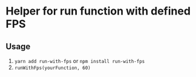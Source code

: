 # Helper for run function with defined FPS

## Usage

1. `yarn add run-with-fps` or `npm install run-with-fps`
2. `runWithFps(yourFunction, 60)`
